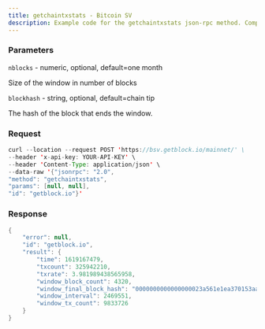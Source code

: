 ```yaml
---
title: getchaintxstats - Bitcoin SV
description: Example code for the getchaintxstats json-rpc method. Сomplete guide on how to use getchaintxstats json-rpc in GetBlock.io Web3 documentation.
---
```


### Parameters


`nblocks` - numeric, optional, default=one month

Size of the window in number of blocks

`blockhash` - string, optional, default=chain tip

The hash of the block that ends the window.

### Request

``` java
curl --location --request POST 'https://bsv.getblock.io/mainnet/' \ 
--header 'x-api-key: YOUR-API-KEY' \ 
--header 'Content-Type: application/json' \ 
--data-raw '{"jsonrpc": "2.0",
"method": "getchaintxstats",
"params": [null, null],
"id": "getblock.io"}'
```

###  Response

``` java
{
    "error": null,
    "id": "getblock.io",
    "result": {
        "time": 1619167479,
        "txcount": 325942210,
        "txrate": 3.981989438565958,
        "window_block_count": 4320,
        "window_final_block_hash": "0000000000000000023a561e1ea370153aac5d1504726d1a039032831c05fcfc",
        "window_interval": 2469551,
        "window_tx_count": 9833726
    }
}
```

